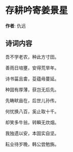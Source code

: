 # 存耕吟寄姜景星

**作者**: 仇远

## 诗词内容

吾不学老农，种此方寸田。

善雨日培壅，安得荒旱年。

诗书菑且畬，芟蕴毋蔓延。

种固有厚薄，获岂无后先。

先畴畎亩在，后世儿孙传。

何忧换八百，奚止取十千。

却笑多牛翁，转瞬无炊烟。

我独遗以安，本固实自坚。

耘业待岁晚，韩公尝勉旃。

